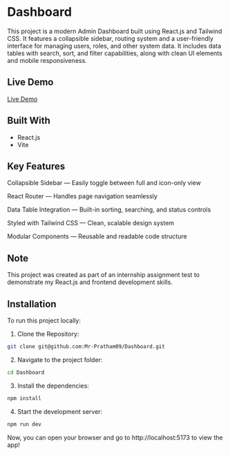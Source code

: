# Dashboard

This project is a modern Admin Dashboard built using React.js and Tailwind CSS. It features a collapsible sidebar, routing system and a user-friendly interface for managing users, roles, and other system data. It includes data tables with search, sort, and filter capabilities, along with clean UI elements and mobile responsiveness.

## Live Demo

[Live Demo](https://stupendous-griffin-11d326.netlify.app/)


## Built With

- React.js
- Vite

## Key Features
Collapsible Sidebar — Easily toggle between full and icon-only view

React Router — Handles page navigation seamlessly

Data Table Integration — Built-in sorting, searching, and status controls

Styled with Tailwind CSS — Clean, scalable design system

Modular Components — Reusable and readable code structure

## Note
This project was created as part of an internship assignment test to demonstrate my React.js and frontend development skills.

## Installation

To run this project locally:

1. Clone the Repository:
```bash
git clone git@github.com:Mr-Pratham09/Dashboard.git
```

2. Navigate to the project folder:
```bash
cd Dashboard
```

3. Install the dependencies:
```bash
npm install
```

4. Start the development server:
```bash
npm run dev
```

Now, you can open your browser and go to http://localhost:5173 to view the app!